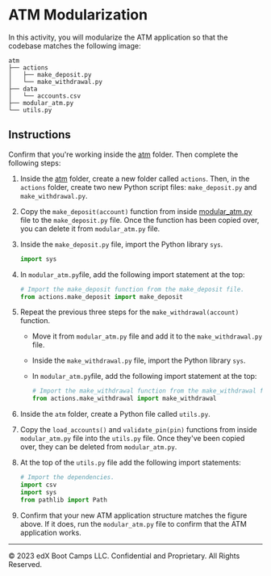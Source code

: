 # ATM Modularization

In this activity, you will modularize the ATM application so that the codebase matches the following image:

```text
atm
├── actions
│   ├── make_deposit.py
│   └── make_withdrawal.py
├── data
│   └── accounts.csv
├── modular_atm.py
└── utils.py
```


## Instructions

Confirm that you're working inside the [atm](Unsolved/atm/) folder. Then complete the following steps:

1. Inside the [atm](Unsolved/atm/) folder, create a new folder called `actions`. Then, in the `actions` folder, create two new Python script files: `make_deposit.py` and `make_withdrawal.py`.

2. Copy the `make_deposit(account)` function from inside [modular_atm.py](Unsolved/atm/modular_atm.py) file to the `make_deposit.py` file. Once the function has been copied over, you can delete it from `modular_atm.py` file.

4. Inside the `make_deposit.py` file, import the Python library `sys`.

    ```python
    import sys
    ```

5. In `modular_atm.py`file, add the following import statement at the top:

    ```python
    # Import the make_deposit function from the make_deposit file.
    from actions.make_deposit import make_deposit
    ```

6. Repeat the previous three steps for the `make_withdrawal(account)` function.

    * Move it from `modular_atm.py` file and add it to the `make_withdrawal.py` file.
    * Inside the `make_withdrawal.py` file, import the Python library `sys`.
    * In `modular_atm.py`file, add the following import statement at the top:

        ```python
        # Import the make_withdrawal function from the make_withdrawal file.
        from actions.make_withdrawal import make_withdrawal
        ```

7. Inside the `atm` folder, create a Python file called `utils.py`.

8. Copy the `load_accounts()` and `validate_pin(pin)` functions from inside `modular_atm.py` file into the `utils.py` file. Once they've been copied over, they can be deleted from `modular_atm.py`.

9. At the top of the `utils.py` file add the following import statements:

    ```python
    # Import the dependencies.
    import csv
    import sys
    from pathlib import Path
    ```

10. Confirm that your new ATM application structure matches the figure above. If it does, run the `modular_atm.py` file to confirm that the ATM application works.


---

© 2023 edX Boot Camps LLC. Confidential and Proprietary. All Rights Reserved.
